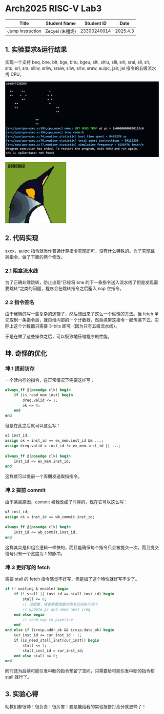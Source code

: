 # Arch2025 RISC-V Lab3



| Title      | Student Name    | Student ID  | Date     |
| ---------- | --------------- | ----------- | -------- |
| Jump Instruction | Zecyel (朱程炀) | 23300240014 | 2025.4.3 |



## 1. 实验要求&运行结果

实现一个支持 beq, bne, blt, bge, bltu, bgeu, slti, sltiu, slli, srli, srai, sll, slt, sltu, srl, sra, slliw, srliw, sraiw, sllw, srlw, sraw, auipc, jalr, jal 指令的五级流水线 CPU。

![hit_good_trap](lab3/hit_good_trap.png)

<img src="lab3/tyf.png" alt="tyf" style="zoom:200%;" />

## 2. 代码实现

sxxx，auipc 指令就当作普通计算指令实现即可，没有什么特殊的。为了实现跳转指令，做了下面的两个修改。

### 2.1 阻塞流水线

为了正确处理跳转，防止出现“已经将 bne 的下一条指令送入流水线了但是发现需要跳转”之类的问题，程序会在跳转指令之后塞入 nop 空指令。

### 2.2 指令签名

由于我懒的写一些复杂的逻辑了，然后想出来了这么一个偷懒的方法。当 fetch 单元取到一条指令后，就自增内部的一个计数器，然后携带这指令一起传递下去。实际上这个计数器只需要 3-bits 即可（因为只有五级流水线）。

于是在做了这些操作之后，可以极致地压缩程序的性能。

## 坤. 奇怪的优化

### 坤.1 提前访存

一个读内存的指令，在正常情况下需要这样写：

```systemverilog
always_ff @(posedge clk) begin
    if (is_read_mem_inst) begin
        dreq.valid <= 1;
        ok <= 0;
    end
end
```

但是在此之后就可以这么写：

```systemverilog
u3 inst_id;
assign ok = inst_id == ex_mem.inst_id && ...;
assign dreq.valid = inst_id != ex_mem.inst_id || ...;

always_ff @(posedge clk) begin
    inst_id <= ex_mem.inst_id;
end
```

这样就可以提前一个周期发送取指指令。

### 坤.2 提前 commit

由于某些原因，commit 被我改成了时序的，现在它可以这么写：

```systemverilog
u3 inst_id;
assign ok = inst_id == wb_commit.inst_id;

always_ff @(posedge clk) begin
    inst_id <= wb_commit.inst_id;
end
```

这样其实是和组合逻辑一样快的，而且能确保每个指令只会被提交一次，而且提交信号只有一个宽度为 1 的脉冲。

### 坤.3 更好写的 fetch

需要 stall 的 fetch 指令感觉不好写，但是加了这个特性就好写不少了。

```systemverilog
if (! waiting & enable) begin
    if (! stall || inst_id == stall_inst_id) begin
        stall <= 0;
        // 没阻塞，或者需要阻塞的指令已经执行完了
        // update pc and send next ireq
    end else begin
        // send nop to pipeline
    end
end else if (iresp.addr_ok && iresp.data_ok) begin
    cur_inst_id <= cur_inst_id + 1;
    if (is_need_stall_inst(cur_inst)) begin
        stall <= 1;
        stall_inst_id = cur_inst_id;
    end else stall <= 0;
end
```

同时还为后续可能引发中断的指令预留了空间，只需要给可能引发中断的指令都 stall 就行了。

## 3. 实验心得

助教们都很帅！很负责！很厉害！要是能给我的实验报告打高分就更帅了！